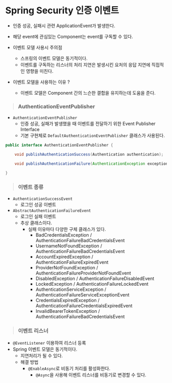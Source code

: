 # Spring Security 인증 이벤트

- 인증 성공, 실패시 관련 ApplicationEvent가 발생한다.
- 해당 event에 관심있는 Component는 event를 구독할 수 있다.


- 이벤트 모델 사용시 주의점
  - 스프링의 이벤트 모델은 동기적이다.
  - 이벤트를 구독하는 리스너의 처리 지연은 발생시킨 요처의 응답 지연에 직접적인 영향을 미친다.


- 이벤트 모델을 사용하는 이유 ?
  - 이벤트 모델은 Component 간의 느슨한 결합을 유지하는데 도움을 준다.


> ### AuthenticationEventPublisher

- `AuthenticationEventPublisher`
  - 인증 성공, 실패가 발생했을 때 이벤트를 전달하기 위한 Event Publisher Interface
  - 기본 구현체로 `DefaultAuthenticationEventPublisher` 클래스가 사용된다.

```java
public interface AuthenticationEventPublisher {

	void publishAuthenticationSuccess(Authentication authentication);

	void publishAuthenticationFailure(AuthenticationException exception, Authentication authentication);

}
```


> ### 이벤트 종류

- `AuthenticationSuccessEvent`
  - 로그인 성공 이벤트
- `AbstractAuthenticationFailureEvent`
  - 로그인 실패 이벤트
  - 추상 클래스이다.
    - 실패 이유마다 다양한 구체 클래스가 있다.
      - BadCredentialsException / AuthenticationFailureBadCredentialsEvent
      - UsernameNotFoundException / AuthenticationFailureBadCredentialsEvent
      - AccountExpiredException / AuthenticationFailureExpiredEvent
      - ProviderNotFoundException / AuthenticationFailureProviderNotFoundEvent
      - DisabledException / AuthenticationFailureDisabledEvent
      - LockedException / AuthenticationFailureLockedEvent
      - AuthenticationServiceException / AuthenticationFailureServiceExceptionEvent
      - CredentialsExpiredException / AuthenticationFailureCredentialsExpiredEvent
      - InvalidBearerTokenException / AuthenticationFailureBadCredentialsEvent

  
> ### 이벤트 리스너

- `@EventListener` 이용하여 리스너 등록
- Spring 이벤트 모델은 동기적이다.
  - 지연처리가 될 수 있다.
  - 해결 방법
    - `@EnableAsync`로 비동기 처리를 활성화한다.
      - `@Async`을 사용해 이벤트 리스너를 비동기로 변경할 수 있다.